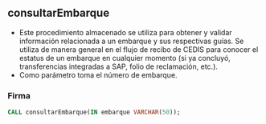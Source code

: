 ## consultarEmbarque

- Este procedimiento almacenado se utiliza para obtener y validar información relacionada a un embarque y sus respectivas guías. Se utiliza de manera general en el flujo de recibo de CEDIS para conocer el estatus de un embarque en cualquier momento (si ya concluyó, transferencias integradas a SAP, folio de reclamación, etc.).
- Como parámetro toma el número de embarque.

### Firma

```sql
CALL consultarEmbarque(IN embarque VARCHAR(50));
```
